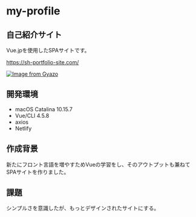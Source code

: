 # my-profile

## 自己紹介サイト

Vue.jpを使用したSPAサイトです。

https://sh-portfolio-site.com/


[![Image from Gyazo](https://i.gyazo.com/4ede1464545530e182e594c4231e6542.jpg)](https://gyazo.com/4ede1464545530e182e594c4231e6542)

## 開発環境

- macOS Catalina 10.15.7
- Vue/CLI 4.5.8
- axios
- Netlify

##  作成背景

新たにフロント言語を増やすためVueの学習をし、そのアウトプットも兼ねてSPAサイトを作りました。

## 課題

シンプルさを意識したが、もっとデザインされたサイトにする。



